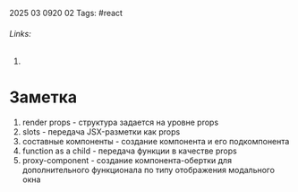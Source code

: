 2025 03 0920 02
Tags: #react 
###### Links: 
1) 
# Заметка
1) render props - структура задается на уровне props
2) slots - передача JSX-разметки как props
3) составные компоненты - создание компонента и его подкомпонента
4) function as a child - передача функции в качестве props
5) proxy-component - создание компонента-обертки для дополнительного функционала по типу отображения модального окна